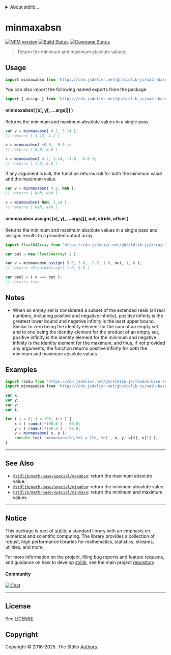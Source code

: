 <!--

@license Apache-2.0

Copyright (c) 2018 The Stdlib Authors.

Licensed under the Apache License, Version 2.0 (the "License");
you may not use this file except in compliance with the License.
You may obtain a copy of the License at

   http://www.apache.org/licenses/LICENSE-2.0

Unless required by applicable law or agreed to in writing, software
distributed under the License is distributed on an "AS IS" BASIS,
WITHOUT WARRANTIES OR CONDITIONS OF ANY KIND, either express or implied.
See the License for the specific language governing permissions and
limitations under the License.

-->


<details>
  <summary>
    About stdlib...
  </summary>
  <p>We believe in a future in which the web is a preferred environment for numerical computation. To help realize this future, we've built stdlib. stdlib is a standard library, with an emphasis on numerical and scientific computation, written in JavaScript (and C) for execution in browsers and in Node.js.</p>
  <p>The library is fully decomposable, being architected in such a way that you can swap out and mix and match APIs and functionality to cater to your exact preferences and use cases.</p>
  <p>When you use stdlib, you can be absolutely certain that you are using the most thorough, rigorous, well-written, studied, documented, tested, measured, and high-quality code out there.</p>
  <p>To join us in bringing numerical computing to the web, get started by checking us out on <a href="https://github.com/stdlib-js/stdlib">GitHub</a>, and please consider <a href="https://opencollective.com/stdlib">financially supporting stdlib</a>. We greatly appreciate your continued support!</p>
</details>

# minmaxabsn

[![NPM version][npm-image]][npm-url] [![Build Status][test-image]][test-url] [![Coverage Status][coverage-image]][coverage-url] <!-- [![dependencies][dependencies-image]][dependencies-url] -->

> Return the minimum and maximum absolute values.

<!-- Section to include introductory text. Make sure to keep an empty line after the intro `section` element and another before the `/section` close. -->

<section class="intro">

</section>

<!-- /.intro -->

<!-- Package usage documentation. -->



<section class="usage">

## Usage

```javascript
import minmaxabsn from 'https://cdn.jsdelivr.net/gh/stdlib-js/math-base-special-minmaxabsn@deno/mod.js';
```

You can also import the following named exports from the package:

```javascript
import { assign } from 'https://cdn.jsdelivr.net/gh/stdlib-js/math-base-special-minmaxabsn@deno/mod.js';
```

#### minmaxabsn( \[x\[, y\[, ...args]]] )

Returns the minimum and maximum absolute values in a single pass.

```javascript
var v = minmaxabsn( 4.2, 3.14 );
// returns [ 3.14, 4.2 ]

v = minmaxabsn( +0.0, -0.0 );
// returns [ 0.0, 0.0 ]

v = minmaxabsn( 4.2, 3.14, -1.0, -6.8 );
// returns [ 1.0, 6.8 ]
```

If any argument is `NaN`, the function returns `NaN` for both the minimum value and the maximum value.

```javascript
var v = minmaxabsn( 4.2, NaN );
// returns [ NaN, NaN ]

v = minmaxabsn( NaN, 3.14 );
// returns [ NaN, NaN ]
```

#### minmaxabsn.assign( \[x\[, y\[, ...args]]], out, stride, offset )

Returns the minimum and maximum absolute values in a single pass and assigns results to a provided output array.

```javascript
import Float64Array from 'https://cdn.jsdelivr.net/gh/stdlib-js/array-float64@deno/mod.js';

var out = new Float64Array( 2 );

var v = minmaxabsn.assign( 5.0, 3.0, -2.0, 1.0, out, 1, 0 );
// returns <Float64Array>[ 1.0, 5.0 ]

var bool = ( v === out );
// returns true
```

</section>

<!-- /.usage -->

<!-- Package usage notes. Make sure to keep an empty line after the `section` element and another before the `/section` close. -->

<section class="notes">

## Notes

-   When an empty set is considered a subset of the extended reals (all real numbers, including positive and negative infinity), positive infinity is the greatest lower bound and negative infinity is the least upper bound. Similar to zero being the identity element for the sum of an empty set and to one being the identity element for the product of an empty set, positive infinity is the identity element for the minimum and negative infinity is the identity element for the maximum, and thus, if not provided any arguments, the function returns positive infinity for both the minimum and maximum absolute values.

</section>

<!-- /.notes -->

<!-- Package usage examples. -->

<section class="examples">

## Examples

<!-- eslint no-undef: "error" -->

```javascript
import randu from 'https://cdn.jsdelivr.net/gh/stdlib-js/random-base-randu@deno/mod.js';
import minmaxabsn from 'https://cdn.jsdelivr.net/gh/stdlib-js/math-base-special-minmaxabsn@deno/mod.js';

var x;
var y;
var v;
var i;

for ( i = 0; i < 100; i++ ) {
    x = ( randu()*100.0 ) - 50.0;
    y = ( randu()*100.0 ) - 50.0;
    v = minmaxabsn( x, y );
    console.log( 'minmaxabs(%d,%d) = [%d, %d]', x, y, v[0], v[1] );
}
```

</section>

<!-- /.examples -->

<!-- Section to include cited references. If references are included, add a horizontal rule *before* the section. Make sure to keep an empty line after the `section` element and another before the `/section` close. -->

<section class="references">

</section>

<!-- /.references -->

<!-- Section for related `stdlib` packages. Do not manually edit this section, as it is automatically populated. -->

<section class="related">

* * *

## See Also

-   <span class="package-name">[`@stdlib/math-base/special/maxabsn`][@stdlib/math/base/special/maxabsn]</span><span class="delimiter">: </span><span class="description">return the maximum absolute value.</span>
-   <span class="package-name">[`@stdlib/math-base/special/minabsn`][@stdlib/math/base/special/minabsn]</span><span class="delimiter">: </span><span class="description">return the minimum absolute value.</span>
-   <span class="package-name">[`@stdlib/math-base/special/minmaxn`][@stdlib/math/base/special/minmaxn]</span><span class="delimiter">: </span><span class="description">return the minimum and maximum values.</span>

</section>

<!-- /.related -->

<!-- Section for all links. Make sure to keep an empty line after the `section` element and another before the `/section` close. -->


<section class="main-repo" >

* * *

## Notice

This package is part of [stdlib][stdlib], a standard library with an emphasis on numerical and scientific computing. The library provides a collection of robust, high performance libraries for mathematics, statistics, streams, utilities, and more.

For more information on the project, filing bug reports and feature requests, and guidance on how to develop [stdlib][stdlib], see the main project [repository][stdlib].

#### Community

[![Chat][chat-image]][chat-url]

---

## License

See [LICENSE][stdlib-license].


## Copyright

Copyright &copy; 2016-2025. The Stdlib [Authors][stdlib-authors].

</section>

<!-- /.stdlib -->

<!-- Section for all links. Make sure to keep an empty line after the `section` element and another before the `/section` close. -->

<section class="links">

[npm-image]: http://img.shields.io/npm/v/@stdlib/math-base-special-minmaxabsn.svg
[npm-url]: https://npmjs.org/package/@stdlib/math-base-special-minmaxabsn

[test-image]: https://github.com/stdlib-js/math-base-special-minmaxabsn/actions/workflows/test.yml/badge.svg?branch=main
[test-url]: https://github.com/stdlib-js/math-base-special-minmaxabsn/actions/workflows/test.yml?query=branch:main

[coverage-image]: https://img.shields.io/codecov/c/github/stdlib-js/math-base-special-minmaxabsn/main.svg
[coverage-url]: https://codecov.io/github/stdlib-js/math-base-special-minmaxabsn?branch=main

<!--

[dependencies-image]: https://img.shields.io/david/stdlib-js/math-base-special-minmaxabsn.svg
[dependencies-url]: https://david-dm.org/stdlib-js/math-base-special-minmaxabsn/main

-->

[chat-image]: https://img.shields.io/gitter/room/stdlib-js/stdlib.svg
[chat-url]: https://app.gitter.im/#/room/#stdlib-js_stdlib:gitter.im

[stdlib]: https://github.com/stdlib-js/stdlib

[stdlib-authors]: https://github.com/stdlib-js/stdlib/graphs/contributors

[umd]: https://github.com/umdjs/umd
[es-module]: https://developer.mozilla.org/en-US/docs/Web/JavaScript/Guide/Modules

[deno-url]: https://github.com/stdlib-js/math-base-special-minmaxabsn/tree/deno
[deno-readme]: https://github.com/stdlib-js/math-base-special-minmaxabsn/blob/deno/README.md
[umd-url]: https://github.com/stdlib-js/math-base-special-minmaxabsn/tree/umd
[umd-readme]: https://github.com/stdlib-js/math-base-special-minmaxabsn/blob/umd/README.md
[esm-url]: https://github.com/stdlib-js/math-base-special-minmaxabsn/tree/esm
[esm-readme]: https://github.com/stdlib-js/math-base-special-minmaxabsn/blob/esm/README.md
[branches-url]: https://github.com/stdlib-js/math-base-special-minmaxabsn/blob/main/branches.md

[stdlib-license]: https://raw.githubusercontent.com/stdlib-js/math-base-special-minmaxabsn/main/LICENSE

<!-- <related-links> -->

[@stdlib/math/base/special/maxabsn]: https://github.com/stdlib-js/math-base-special-maxabsn/tree/deno

[@stdlib/math/base/special/minabsn]: https://github.com/stdlib-js/math-base-special-minabsn/tree/deno

[@stdlib/math/base/special/minmaxn]: https://github.com/stdlib-js/math-base-special-minmaxn/tree/deno

<!-- </related-links> -->

</section>

<!-- /.links -->
